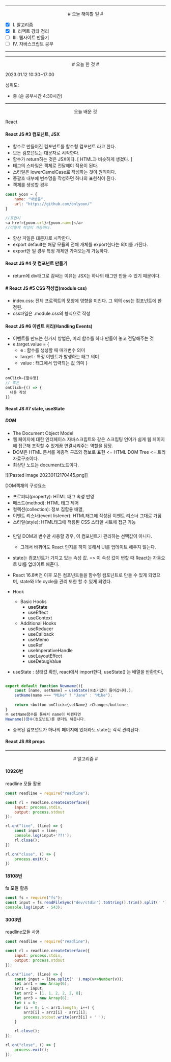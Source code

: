 

----

<div align='center'>
# 오늘 해야할 일 #
</div>

- [x]  Ⅰ. 알고리즘
- [x]  Ⅱ. 리엑트 강좌 정리
- [ ]  Ⅲ. 웹사이트 만들기
- [ ]  Ⅳ. 자바스크립트 공부

----

----

<div align="center"># 오늘 한 것 #</div>

2023.01.12 10:30~17:00 

성취도: 
- 중 (순 공부시간 4:30시간)

***

<div align="center">오늘 배운 것</div>

React

#### React JS #3 컴포넌트, JSX

- 함수로 만들어진 컴포넌트를 함수형 컴포넌트 라고 한다.
- 모든 컴포넌트는 대문자로 시작한다.
- 함수가 return하는 것은 JSX이다. [ HTML과 비슷하게 생겼다. ]
- 태그의 스타일은 객체로 전달해야 적용이 된다.
- 스타일은 lowerCamelCase로 작성하는 것이 원칙이다.
- 중괄호 내부에 변수명을 작성하면 하나의 표현식이 된다.
- 객체를 생성할 경우 
```js
const yoon = {
	name: "박상윤",
	url: "https://github.com/onlyoon/"
}

//표현시
<a href={yoon.url}>{yoon.name}</a>
//이렇게 작성이 가능하다.
```
- 항상 파일은 대문자로 시작한다.
- export default는 해당 모듈의 전체 개체를 export한다는 의미를 가진다.
- export만 일 경우 특정 개체만 가져오는게 가능하다.

####

#### React JS #4 첫 컴포넌트 만들기 

- return에 div태그로 감싸는 이유는 JSX는 하나의 태그만 만들 수 있기 때문이다.

####

#### # React JS #5 CSS 작성법(module css)

- index.css: 전체 프로젝트의 모양에 영향을 미친다. 그 외의 css는 컴포넌트에 한정된.
- css파일은 .module.css의 형식으로 작성

####
#### React JS #6 이벤트 처리(Handling Events)

- 이벤트를 만드는 한가지 방법은, 미리 함수를 하나 만들어 놓고 전달해주는 것
- e.target.value = {
	- e : 함수를 생성할 때 매개변수 의미
	- target : 특정 이벤트가 발생하는 태그 의미
	- value : 태그에서 입력되는 값 의미
	}
- 

```js
onClick={함수명}
// 혹은
onClick={() => {
  내용 작성
}}
```


####

#### React JS #7 state, useState

##### DOM

- The Document Object Model
- 웹 페이지에 대한 인터페이스
	자바스크립트와 같은 스크립팅 언어가 쉽게 웹 페이지에 접근해 조작할 수 있게끔 연결시켜주는 역할을 담당.
- DOM은 HTML 문서를 계층적 구조와 정보로 표현 <= HTML DOM Tree <= 트리 자료구조이다.
- 최상단 노드는 document노드이다.

![[Pasted image 20230112170445.png]]

DOM객채의 구성요소
- 프로퍼티(property): HTML 태그 속성 반영
- 메소드(method): HTML 태그 제어
- 컬렉션(collection): 정보 집합용 배열, 
- 이벤트 리스너(event listener): HTML태그에 작성된 이벤트 리스너 그대로 가짐
- 스타일(style): HTML태그에 적용된 CSS 스타일 시트에 접근 가능



#####
- 만일 DOM과 변수만 사용할 경우, 이 컴포넌트가 관리하는 선택값이 아니다.
	- 그래서 바뀌어도 React 인지를 하지 못해서 UI를 업데이트 해주지 않는다.
- state는 컴포넌트가 가지고 있는 속성 값. => 이 속성 값이 변할 때 React는 자동으로 UI를 업데이트 해준다.
- React 16.8버전 이후 모든 컴포넌트들을 함수형 컴포넌트로 만들 수 있게 되었으며, state와 life cycle을 관리 또한 할 수 있게 되었다.
- Hook
	- Basic Hooks
		- **useState**
		- useEffect
		- useContext
	- Additional Hooks
		- useReducer
		- useCallback
		- useMemo
		- useRef
		- useImperativeHandle
		- useLayoutEffect
		- useDebugValue

- useState : 상태값 확인, react에서 import한다, useState() 는 배열을 반환한다, 

```js

export default function Newname(){
	const [name, setName] = useState(※초기값이 들어갑니다.);
	setName(name === "Mike" ? "Jane" : "Mike");
	
	return <button onClick={setName} >Change</button>;
}
※ setName함수를 통해서 name이 바뀐다면
Newname()함수(컴포넌트)를 랜더링 해줍니다.
```

- 중복된 컴포넌트가 하나의 페이지에 있더라도 state는 각각 관리된다.

####
#### React JS #8 props
####

--- 

<div align="center"> # 알고리즘 #</div>

#### 10926번

readline 모듈 활용

```js
const readline = require("readline");

const rl = readline.createInterface({
    input: process.stdin,
    output: process.stdout
});

rl.on("line", (line) => {
    const input = line;
    console.log(input+'??!');
    rl.close();
})

rl.on("close", () => {
    process.exit();
})
```
####
#### 18108번

fs 모듈 활용

```js
const fs = require("fs");
const input = fs.readFileSync("dev/stdin").toString().trim().split(' ').map(v=>Number(v));
console.log(input - 543);
```
####
#### 3003번

readline모듈 사용

```js
const readline = require("readline");

const rl = readline.createInterface({
    input: process.stdin,
    output: process.stdout
});

rl.on("line", (line) => {
    const input = line.split(' ').map(v=>Number(v));
    let arr1 = new Array(6);
    arr1 = input;
    let arr2 = [1, 1, 2, 2, 2, 8];
    let arr3 = new Array(6);
    let i = 0;
    for (i = 0; i < arr1.length; i++) {
        arr3[i] = arr2[i] - arr1[i];
        process.stdout.write(arr3[i] + ' ');
    }

    rl.close();
});

rl.on("close", () => {
    process.exit();
});
```
####